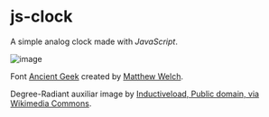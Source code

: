 # js-clock
A simple analog clock made with *JavaScript*.

![image](https://user-images.githubusercontent.com/54688495/103469931-12dad680-4d31-11eb-95f9-72efd0c3baff.png)

Font [Ancient Geek](https://www.dafont.com/es/ancient-geek.font) created by [Matthew Welch](https://www.dafont.com/es/matthew-welch.d318).

Degree-Radiant auxiliar image by [Inductiveload, Public domain, via Wikimedia Commons](https://commons.wikimedia.org/wiki/File:Degree-Radian_Conversion.svg).